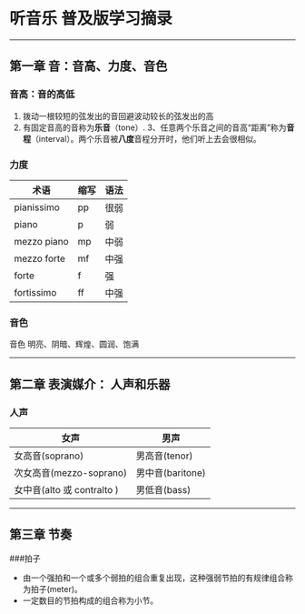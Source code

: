 # 听音乐  普及版学习摘录
---
## 第一章 音：音高、力度、音色

### 音高：音的高低
1. 拨动一根较短的弦发出的音回避波动较长的弦发出的高
2. 有固定音高的音称为**乐音**（tone）.
3、任意两个乐音之间的音高“距离”称为**音程**（interval）。两个乐音被**八度**音程分开时，他们听上去会很相似。

### 力度
| 术语 | 缩写 | 语法 |   
| ---- | ---- | ---- |
| pianissimo | pp | 很弱 | 
| piano | p | 弱 |
| mezzo piano | mp | 中弱 |
| mezzo forte | mf | 中强 |
| forte | f | 强 |
| fortissimo | ff | 中强 |

### 音色
音色 明亮、阴暗、辉煌、圆润、饱满

---
## 第二章 表演媒介： 人声和乐器

### 人声
| 女声 | 男声 |
| ---- | ----- |
| 女高音(soprano) | 男高音(tenor) |
| 次女高音(mezzo-soprano) | 男中音(baritone) |
| 女中音(alto 或 contralto ) | 男低音(bass) |

---
## 第三章 节奏
###拍子
* 由一个强拍和一个或多个弱拍的组合重复出现，这种强弱节拍的有规律组合称为拍子(meter)。
* 一定数目的节拍构成的组合称为小节。

